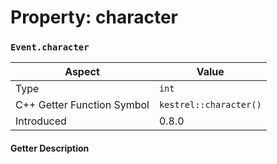 
# Property: character
### `Event.character`

| Aspect | Value |
| --- | --- |
| Type | `int` |
| C++ Getter Function Symbol | `kestrel::character()` |
| Introduced | 0.8.0 |

#### Getter Description

